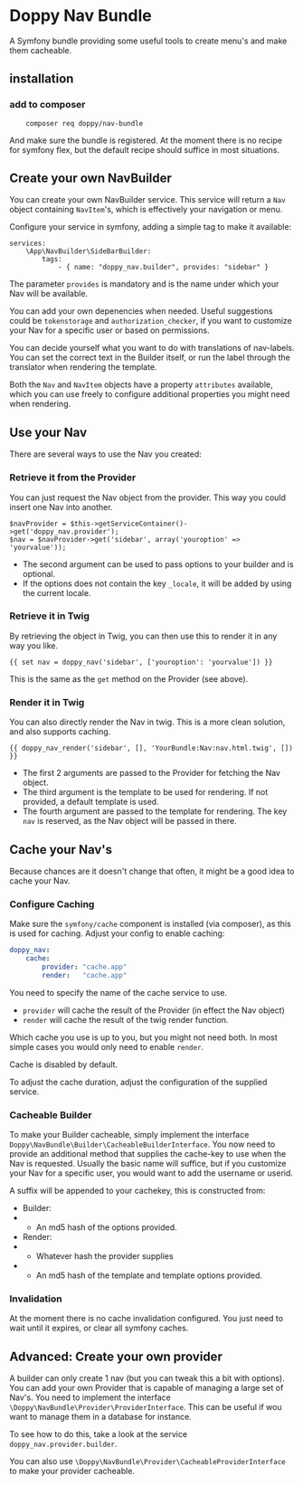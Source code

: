 # Doppy Nav Bundle

A Symfony bundle providing some useful tools to create menu's and make them cacheable.

## installation

### add to composer

````
    composer req doppy/nav-bundle
````
And make sure the bundle is registered.
At the moment there is no recipe for symfony flex, but the default recipe should suffice in most situations.

## Create your own NavBuilder

You can create your own NavBuilder service. This service will return a `Nav` object containing `NavItem`'s, which is effectively your navigation or menu.

Configure your service in symfony, adding a simple tag to make it available:

````
services:
    \App\NavBuilder\SideBarBuilder:
        tags:
            - { name: "doppy_nav.builder", provides: "sidebar" }
````

The parameter `provides` is mandatory and is the name under which your Nav will be available.

You can add your own depenencies when needed. Useful suggestions could be `tokenstorage` and `authorization_checker`, if you want to customize your Nav for a specific user or based on permissions.

You can decide yourself what you want to do with translations of nav-labels. You can set the correct text in the Builder itself, or run the label through the translator when rendering the template.

Both the `Nav` and `NavItem` objects have a property `attributes` available, which you can use freely to configure additional properties you might need when rendering.

## Use your Nav

There are several ways to use the Nav you created:

### Retrieve it from the Provider

You can just request the Nav object from the provider. This way you could insert one Nav into another.

````
$navProvider = $this->getServiceContainer()->get('doppy_nav.provider');
$nav = $navProvider->get('sidebar', array('youroption' => 'yourvalue'));
````

* The second argument can be used to pass options to your builder and is optional.
* If the options does not contain the key `_locale`, it will be added by using the current locale.

### Retrieve it in Twig

By retrieving the object in Twig, you can then use this to render it in any way you like.

````
{{ set nav = doppy_nav('sidebar', ['youroption': 'yourvalue']) }}
````

This is the same as the `get` method on the Provider (see above).

### Render it in Twig

You can also directly render the Nav in twig. This is a more clean solution, and also supports caching. 

````
{{ doppy_nav_render('sidebar', [], 'YourBundle:Nav:nav.html.twig', []) }}
````

* The first 2 arguments are passed to the Provider for fetching the Nav object.
* The third argument is the template to be used for rendering. If not provided, a default template is used.
* The fourth argument are passed to the template for rendering. The key `nav` is reserved, as the Nav object will be passed in there.

## Cache your Nav's

Because chances are it doesn't change that often, it might be a good idea to cache your Nav.

### Configure Caching

Make sure the `symfony/cache` component is installed (via composer), as this is used for caching. Adjust your config to enable caching:

````yaml
doppy_nav:
    cache:
        provider: "cache.app"
        render:   "cache.app"
````

You need to specify the name of the cache service to use.

* `provider` will cache the result of the Provider (in effect the Nav object)
* `render` will cache the result of the twig render function.

Which cache you use is up to you, but you might not need both. In most simple cases you would only need to enable `render`.

Cache is disabled by default.

To adjust the cache duration, adjust the configuration of the supplied service.

### Cacheable Builder

To make your Builder cacheable, simply implement the interface `Doppy\NavBundle\Builder\CacheableBuilderInterface`.
You now need to provide an additional method that supplies the cache-key to use when the Nav is requested. Usually the basic name will suffice, but if you customize your Nav for a specific user, you would want to add the username or userid.

A suffix will be appended to your cachekey, this is constructed from:

* Builder:
* * An md5 hash of the options provided.
* Render:
* * Whatever hash the provider supplies
* * An md5 hash of the template and template options provided.

### Invalidation

At the moment there is no cache invalidation configured. You just need to wait until it expires, or clear all symfony caches.

## Advanced: Create your own provider

A builder can only create 1 nav (but you can tweak this a bit with options). You can add your own Provider that is capable of managing a large set of Nav's. You need to implement the interface `\Doppy\NavBundle\Provider\ProviderInterface`.
This can be useful if wou want to manage them in a database for instance.

To see how to do this, take a look at the service `doppy_nav.provider.builder`.

You can also use `\Doppy\NavBundle\Provider\CacheableProviderInterface` to make your provider cacheable. 
